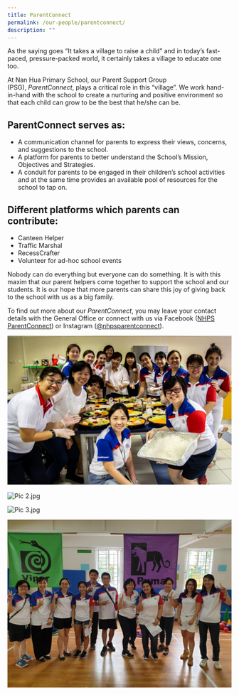 ```yaml
---
title: ParentConnect
permalink: /our-people/parentconnect/
description: ""
---
```

As the saying goes “It takes a village to raise a child” and in today’s fast-paced, pressure-packed world, it certainly takes a village to educate one too.

At Nan Hua Primary School, our Parent Support Group (PSG), _ParentConnect_, plays a critical role in this “village”. We work hand-in-hand with the school to create a nurturing and positive environment so that each child can grow to be the best that he/she can be.

ParentConnect serves as:
------------------------

*   A communication channel for parents to express their views, concerns, and suggestions to the school.
*   A platform for parents to better understand the School’s Mission, Objectives and Strategies.
*   A conduit for parents to be engaged in their children’s school activities and at the same time provides an available pool of resources for the school to tap on.

Different platforms which parents can contribute:
-------------------------------------------------

*   Canteen Helper
*   Traffic Marshal
*   RecessCrafter
*   Volunteer for ad-hoc school events

Nobody can do everything but everyone can do something. It is with this maxim that our parent helpers come together to support the school and our students. It is our hope that more parents can share this joy of giving back to the school with us as a big family.

To find out more about our _ParentConnect_, you may leave your contact details with the General Office or connect with us via Facebook ([NHPS ParentConnect](https://www.facebook.com/NHPS-ParentConnect-166925783810703)) or Instagram ([@nhpsparentconnect](https://www.instagram.com/nhpsparentconnect/)).

![Pic 1.jpg](/images/Parent%20Connect%2001.png)

![Pic 2.jpg](/images/Parent%20Connect%2002.png)

![Pic 3.jpg](/images/Parent%20Connect%2003.png)

![Pic 4.jpg](/images/Parent%20Connect%2004.png)